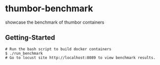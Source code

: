 # thumbor-benchmark
showcase the benchmark of thumbor containers

## Getting-Started
```console
# Run the bash script to build docker containers
$ ./run_benchmark
# Go to locust site http://localhost:8089 to view benchmark results.
```
